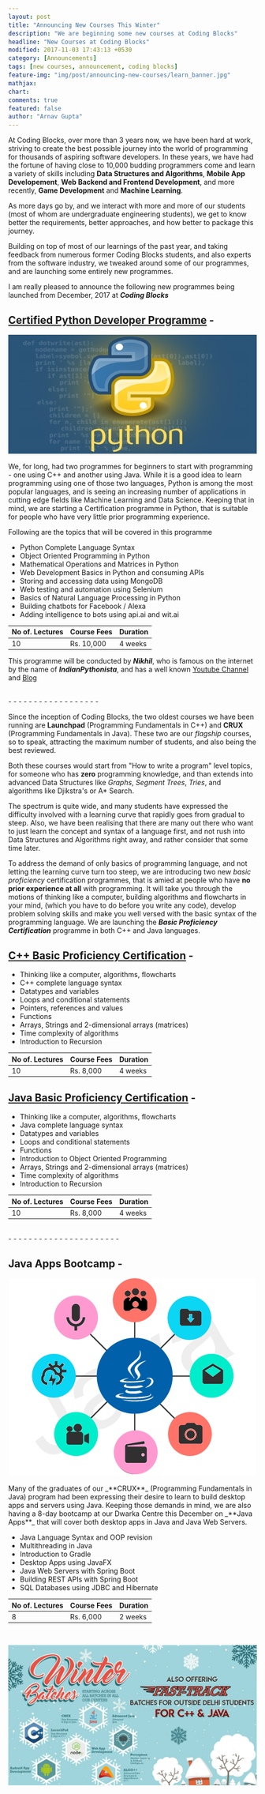 ```yaml
---
layout: post
title: "Announcing New Courses This Winter"
description: "We are beginning some new courses at Coding Blocks"
headline: "New Courses at Coding Blocks"
modified: 2017-11-03 17:43:13 +0530
category: [Announcements]
tags: [new courses, announcement, coding blocks]
feature-img: "img/post/announcing-new-courses/learn_banner.jpg"
mathjax: 
chart: 
comments: true
featured: false
author: "Arnav Gupta"
---
```

At Coding Blocks, over more than 3 years now, we have been hard at work, striving to create the best possible journey into the world of programming for thousands of aspiring software developers. 
In these years, we have had the fortune of having close to 10,000 budding programmers come and learn a variety of skills including **Data Structures and Algorithms**, **Mobile App Developement**, **Web Backend and Frontend Development**, and more recently, **Game Development** and **Machine Learning**. 

As more days go by, and we interact with more and more of our students (most of whom are undergraduate engineering students), we get to know better the requirements, better approaches, and how better to package this journey.

Building on top of most of our learnings of the past year, and taking feedback from numerous former Coding Blocks students, and also experts from the software industry, we tweaked around some of our programmes, and are launching some entirely new programmes. 

I am really pleased to announce the following new programmes being launched from December, 2017 at _**Coding Blocks**_ 

## [Certified Python Developer Programme](https://cb.lk/courses/python1) - 

<p align="center">
  <a href="https://codingblocks.com/courses/certified-python-developer.html">
    <img src="/img/post/announcing-new-courses/python.jpg">
  </a>
</p>

We, for long, had two programmes for beginners to start with programming - one using C++ and another using Java. While it is a good idea to learn programming using one of those two languages, Python is among the most popular languages, and is seeing an increasing number of applications in cutting edge fields like Machine Learning and Data Science. Keeping that in mind, we are starting a Certification programme in Python, that is suitable for people who have very little prior programming experience. 

Following are the topics that will be covered in this programme

 - Python Complete Language Syntax
 - Object Oriented Programming in Python
 - Mathematical Operations and Matrices in Python
 - Web Development Basics in Python and consuming APIs
 - Storing and accessing data using MongoDB
 - Web testing and automation using Selenium
 - Basics of Natural Language Processing in Python
 - Building chatbots for Facebook / Alexa 
 - Adding intelligence to bots using api.ai and wit.ai

| No of. Lectures 	| Course Fees 	| Duration 	|
|-----------------	|-------------	|----------	|
| 10              	| Rs. 10,000  	| 4 weeks  	|  


This programme will be conducted by _**Nikhil**_, who is famous on the internet by the name of _**IndianPythonista**_, and has a well known [Youtube Channel](https://www.youtube.com/channel/UCkUq-s6z57uJFUFBvZIVTyg) and [Blog](https://indianpythonista.wordpress.com/)

<br>
 - - - - - - - - -
 - - - - - - - - - 
<br>


Since the inception of Coding Blocks, the two oldest courses we have been running are **Launchpad** (Programming Fundamentals in C++) and **CRUX** (Programming Fundamentals in Java).
These two are our _flagship_ courses, so to speak, attracting the maximum number of students, and also being the best reviewed.

Both these courses would start from "How to write a program" level topics, for someone who has **zero** programming knowledge, and than extends into advanced Data Structures like *Graphs*, *Segment Trees*, *Tries*, and algorithms like Djikstra's or A* Search. 

The spectrum is quite wide, and many students have expressed the difficulty involved with a learning curve that rapidly goes from gradual to steep. Also, we have been realising that there are many out there who want to just learn the concept and syntax of a language first, and not rush into Data Structures and Algorithms right away, and rather consider that some time later. 

To address the demand of only basics of programming language, and not letting the learning curve turn too steep, we are introducing two new _basic proficiency_ certification programmes, that is amied at people who have **no prior experience at all** with programming. It will take you through the motions of thinking like a computer, building algorithms and flowcharts in your mind, (which you have to do before you write any code), develop problem solving skills and make you well versed with the basic syntax of the programming language. We are launching the _**Basic Proficiency Certification**_ programme in both C++ and Java languages. 

## [C++ Basic Proficiency Certification](https://cb.lk/courses/cpp101) -  
 - Thinking like a computer, algorithms, flowcharts
 - C++ complete language syntax
 - Datatypes and variables
 - Loops and conditional statements
 - Pointers, references and values
 - Functions
 - Arrays, Strings and 2-dimensional arrays (matrices)
 - Time complexity of algorithms
 - Introduction to Recursion

| No of. Lectures 	| Course Fees 	| Duration 	|
|-----------------	|-------------	|----------	|
| 10              	| Rs. 8,000   	| 4 weeks  	|  



## [Java Basic Proficiency Certification](https://cb.lk/courses/java101) -
 - Thinking like a computer, algorithms, flowcharts
 - Java complete language syntax
 - Datatypes and variables
 - Loops and conditional statements
 - Functions
 - Introduction to Object Oriented Programming
 - Arrays, Strings and 2-dimensional arrays (matrices)
 - Time complexity of algorithms
 - Introduction to Recursion

| No of. Lectures 	| Course Fees 	| Duration 	|
|-----------------	|-------------	|----------	|
| 10              	| Rs. 8,000   	| 4 weeks  	| 

<br>
- - - - - - -  - - - - 
-  - - - - - - - - - -   
<br>



## Java Apps Bootcamp -  
<p align="center">
  <a href="https://codingblocks.com/courses/advancedjava.html">
    <img src="/img/post/announcing-new-courses/java_apps.png">
  </a>
</p>
Many of the graduates of our _**CRUX**_ (Programming Fundamentals in Java) program had been expressing their desire to learn to build desktop apps and servers using Java. 
Keeping those demands in mind, we are also having a 8-day bootcamp at our Dwarka Centre this December on _**Java Apps**_ that will cover both desktop apps in Java and Java Web Servers.  

  - Java Language Syntax and OOP revision
  - Multithreading in Java
  - Introduction to Gradle
  - Desktop Apps using JavaFX
  - Java Web Servers with Spring Boot
  - Building REST APIs with Spring Boot
  - SQL Databases using JDBC and Hibernate 

| No of. Lectures 	| Course Fees 	| Duration 	|
|-----------------	|-------------	|----------	|
| 8              	  | Rs. 6,000   	| 2 weeks  	| 

<br>

<p align="center">
  <a href="https://cb.lk">
    <img src="/img/post/announcing-new-courses/banner.jpg">
  </a>
</p>

